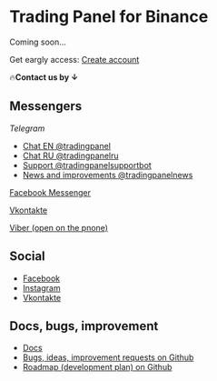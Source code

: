 # Trading Panel for Binance

Coming soon...

Get eargly access: [Create account](https://tradingpanel.pro/register)

🔥**Contact us by ↓**

## Messengers

*Telegram*

* [Chat EN @tradingpanel](https://t.me/tradingpanel)
* [Chat RU @tradingpanelru](https://t.me/tradingpanelru)
* [Support @tradingpanelsupportbot](https://t.me/tradingpanelsupportbot)
* [News and improvements @tradingpanelnews](https://t.me/tradingpanelnews)

[Facebook Messenger](https://m.me/107842180549022)

[Vkontakte](https://vk.me/club183364044)

[Viber (open on the pnone)](https://tinyurl.com/yxjop8lo)

## Social

* [Facebook](https://www.facebook.com/tradingpanel)
* [Instagram](https://www.instagram.com/tradingpanel)
* [Vkontakte](https://vk.com/tradingpanel)

## Docs, bugs, improvement

* [Docs](https://docs.tradingpanel.pro)
* [Bugs, ideas, improvement requests on Github](https://github.com/tradingpanel/TradingPanel/issues)
* [Roadmap (development plan) on Github](https://github.com/tradingpanel/TradingPanel/projects)
